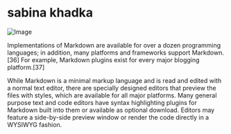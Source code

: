 sabina khadka
======
![Image](https://raw.githubusercontent.com/sabiname/sabiname.github.io/master/messi.jpg)

Implementations of Markdown are available for over a dozen programming languages; in addition, many platforms and frameworks support Markdown.[36] For example, Markdown plugins exist for every major blogging platform.[37]

While Markdown is a minimal markup language and is read and edited with a normal text editor, there are specially designed editors that preview the files with styles, which are available for all major platforms. Many general purpose text and code editors have syntax highlighting plugins for Markdown built into them or available as optional download. Editors may feature a side-by-side preview window or render the code directly in a WYSIWYG fashion. 
